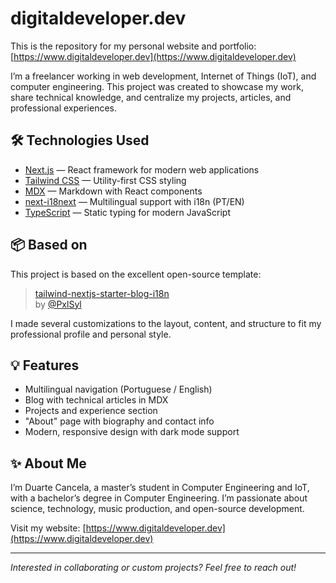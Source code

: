 # digitaldeveloper.dev

This is the repository for my personal website and portfolio: [https://www.digitaldeveloper.dev](https://www.digitaldeveloper.dev)

I’m a freelancer working in web development, Internet of Things (IoT), and computer engineering. This project was created to showcase my work, share technical knowledge, and centralize my projects, articles, and professional experiences.

## 🛠️ Technologies Used

- [Next.js](https://nextjs.org/) — React framework for modern web applications  
- [Tailwind CSS](https://tailwindcss.com/) — Utility-first CSS styling  
- [MDX](https://mdxjs.com/) — Markdown with React components  
- [next-i18next](https://github.com/i18next/next-i18next) — Multilingual support with i18n (PT/EN)  
- [TypeScript](https://www.typescriptlang.org/) — Static typing for modern JavaScript

## 📦 Based on

This project is based on the excellent open-source template:

> [tailwind-nextjs-starter-blog-i18n](https://github.com/PxlSyl/tailwind-nextjs-starter-blog-i18n)  
> by [@PxlSyl](https://github.com/PxlSyl)

I made several customizations to the layout, content, and structure to fit my professional profile and personal style.

## 💡 Features

- Multilingual navigation (Portuguese / English)
- Blog with technical articles in MDX
- Projects and experience section
- "About" page with biography and contact info
- Modern, responsive design with dark mode support

## ✨ About Me

I’m Duarte Cancela, a master’s student in Computer Engineering and IoT, with a bachelor’s degree in Computer Engineering. I’m passionate about science, technology, music production, and open-source development.

Visit my website: [https://www.digitaldeveloper.dev](https://www.digitaldeveloper.dev)

---

_Interested in collaborating or custom projects? Feel free to reach out!_
